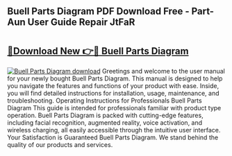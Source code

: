 ## Buell Parts Diagram PDF Download Free - Part-Aun User Guide Repair JtFaR

# <h2><a href="http://dfrbs8.blite.top/?on=Buell+Parts+Diagram">🔗Download New 👉🔴 Buell Parts Diagram</a></h2>

[![Buell Parts Diagram download](https://i.imgur.com/lujVjoI.png)](http://dfrbs8.blite.top/?on=Buell+Parts+Diagram)
Greetings and welcome to the user manual for your newly bought Buell Parts Diagram. This manual is designed to help you navigate the features and functions of your product with ease. Inside, you will find detailed instructions for installation, usage, maintenance, and troubleshooting. Operating Instructions for Professionals Buell Parts Diagram This guide is intended for professionals familiar with product type operation. Buell Parts Diagram is packed with cutting-edge features, including facial recognition, augmented reality, voice activation, and wireless charging, all easily accessible through the intuitive user interface. Your Satisfaction is Guaranteed Buell Parts Diagram. We stand behind the quality of our products and services.

